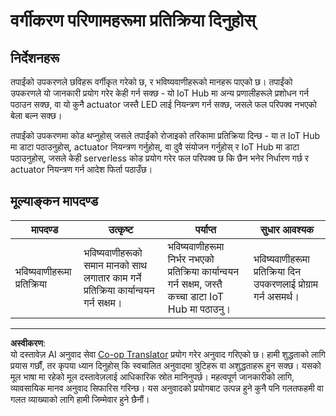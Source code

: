 <!--
CO_OP_TRANSLATOR_METADATA:
{
  "original_hash": "022e21f8629b721424c1de25195fff67",
  "translation_date": "2025-08-27T10:19:50+00:00",
  "source_file": "4-manufacturing/lessons/2-check-fruit-from-device/assignment.md",
  "language_code": "ne"
}
-->
# वर्गीकरण परिणामहरूमा प्रतिक्रिया दिनुहोस्

## निर्देशनहरू

तपाईंको उपकरणले छविहरू वर्गीकृत गरेको छ, र भविष्यवाणीहरूको मानहरू पाएको छ। तपाईंको उपकरणले यो जानकारी प्रयोग गरेर केही गर्न सक्छ - यो IoT Hub मा अन्य प्रणालीहरूले प्रशोधन गर्न पठाउन सक्छ, वा यो कुनै actuator जस्तै LED लाई नियन्त्रण गर्न सक्छ, जसले फल परिपक्व नभएको बेला बल्न सक्छ।

तपाईंको उपकरणमा कोड थप्नुहोस् जसले तपाईंको रोजाइको तरिकामा प्रतिक्रिया दिन्छ - या त IoT Hub मा डाटा पठाउनुहोस्, actuator नियन्त्रण गर्नुहोस्, वा दुवै संयोजन गर्नुहोस् र IoT Hub मा डाटा पठाउनुहोस्, जसले केही serverless कोड प्रयोग गरेर फल परिपक्व छ कि छैन भनेर निर्धारण गर्छ र actuator नियन्त्रण गर्न आदेश फिर्ता पठाउँछ।

## मूल्याङ्कन मापदण्ड

| मापदण्ड | उत्कृष्ट | पर्याप्त | सुधार आवश्यक |
| -------- | --------- | -------- | ------------- |
| भविष्यवाणीहरूमा प्रतिक्रिया | भविष्यवाणीहरूको समान मानको साथ लगातार काम गर्ने प्रतिक्रिया कार्यान्वयन गर्न सक्षम। | भविष्यवाणीहरूमा निर्भर नभएको प्रतिक्रिया कार्यान्वयन गर्न सक्षम, जस्तै कच्चा डाटा IoT Hub मा पठाउनु। | भविष्यवाणीहरूमा प्रतिक्रिया दिन उपकरणलाई प्रोग्राम गर्न असमर्थ। |

---

**अस्वीकरण**:  
यो दस्तावेज़ AI अनुवाद सेवा [Co-op Translator](https://github.com/Azure/co-op-translator) प्रयोग गरेर अनुवाद गरिएको छ। हामी शुद्धताको लागि प्रयास गर्छौं, तर कृपया ध्यान दिनुहोस् कि स्वचालित अनुवादमा त्रुटिहरू वा अशुद्धताहरू हुन सक्छ। यसको मूल भाषा मा रहेको मूल दस्तावेज़लाई आधिकारिक स्रोत मानिनुपर्छ। महत्वपूर्ण जानकारीको लागि, व्यावसायिक मानव अनुवाद सिफारिस गरिन्छ। यस अनुवादको प्रयोगबाट उत्पन्न हुने कुनै पनि गलतफहमी वा गलत व्याख्याको लागि हामी जिम्मेवार हुने छैनौं।